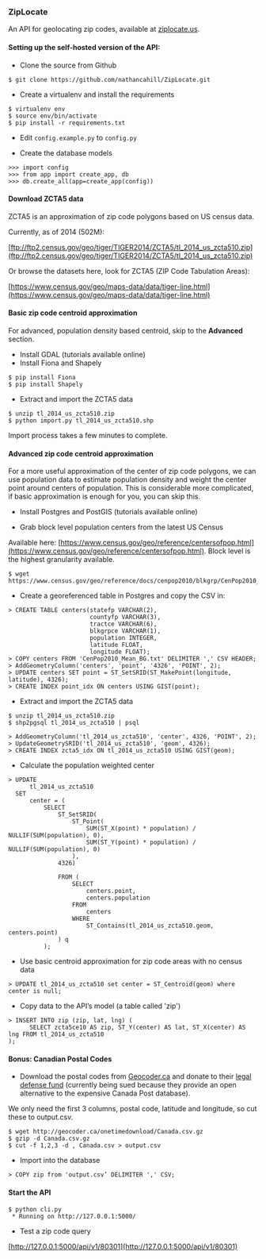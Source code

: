 ### ZipLocate

An API for geolocating zip codes, available at [ziplocate.us](http://ziplocate.us/).

#### Setting up the self-hosted version of the API:

- Clone the source from Github

```
$ git clone https://github.com/nathancahill/ZipLocate.git
```

- Create a virtualenv and install the requirements

```
$ virtualenv env
$ source env/bin/activate
$ pip install -r requirements.txt
```

- Edit ```config.example.py``` to ```config.py```

- Create the database models

```
>>> import config
>>> from app import create_app, db
>>> db.create_all(app=create_app(config))
```

#### Download ZCTA5 data

ZCTA5 is an approximation of zip code polygons based on US census data.

Currently, as of 2014 (502M):

[ftp://ftp2.census.gov/geo/tiger/TIGER2014/ZCTA5/tl_2014_us_zcta510.zip](ftp://ftp2.census.gov/geo/tiger/TIGER2014/ZCTA5/tl_2014_us_zcta510.zip)

Or browse the datasets here, look for ZCTA5 (ZIP Code Tabulation Areas):

[https://www.census.gov/geo/maps-data/data/tiger-line.html](https://www.census.gov/geo/maps-data/data/tiger-line.html)

#### Basic zip code centroid approximation

For advanced, population density based centroid, skip to the __Advanced__ section.

- Install GDAL (tutorials available online)
- Install Fiona and Shapely

```
$ pip install Fiona
$ pip install Shapely
```

- Extract and import the ZCTA5 data

```
$ unzip tl_2014_us_zcta510.zip
$ python import.py tl_2014_us_zcta510.shp
```

Import process takes a few minutes to complete.

#### Advanced zip code centroid approximation

For a more useful approximation of the center of zip code polygons, we can use population data to estimate population density and weight the center point around centers of population. This is considerable more complicated, if basic approximation is enough for you, you can skip this.

- Install Postgres and PostGIS (tutorials available online)

- Grab block level population centers from the latest US Census

Available here: [https://www.census.gov/geo/reference/centersofpop.html](https://www.census.gov/geo/reference/centersofpop.html). Block level is the highest granularity available.

```
$ wget https://www.census.gov/geo/reference/docs/cenpop2010/blkgrp/CenPop2010_Mean_BG.txt
```

- Create a georeferenced table in Postgres and copy the CSV in:

```
> CREATE TABLE centers(statefp VARCHAR(2),
                       countyfp VARCHAR(3),
                       tractce VARCHAR(6),
                       blkgrpce VARCHAR(1),
                       population INTEGER,
                       latitude FLOAT,
                       longitude FLOAT);
> COPY centers FROM 'CenPop2010_Mean_BG.txt' DELIMITER ',' CSV HEADER;
> AddGeometryColumn('centers', 'point', '4326', 'POINT', 2);
> UPDATE centers SET point = ST_SetSRID(ST_MakePoint(longitude, latitude), 4326);
> CREATE INDEX point_idx ON centers USING GIST(point);
```

- Extract and import the ZCTA5 data

```
$ unzip tl_2014_us_zcta510.zip
$ shp2pgsql tl_2014_us_zcta510 | psql
```

```
> AddGeometryColumn('tl_2014_us_zcta510', 'center', 4326, 'POINT', 2);
> UpdateGeometrySRID('tl_2014_us_zcta510', 'geom', 4326);
> CREATE INDEX zcta5_idx ON tl_2014_us_zcta510 USING GIST(geom);
```

- Calculate the population weighted center

```
> UPDATE
      tl_2014_us_zcta510
  SET
      center = (
          SELECT
              ST_SetSRID(
                  ST_Point(
                      SUM(ST_X(point) * population) / NULLIF(SUM(population), 0),
                      SUM(ST_Y(point) * population) / NULLIF(SUM(population), 0)
                  ),
              4326)

              FROM (
                  SELECT
                      centers.point,
                      centers.population
                  FROM
                      centers
                  WHERE
                      ST_Contains(tl_2014_us_zcta510.geom, centers.point)
              ) q
          );
```

- Use basic centroid approximation for zip code areas with no census data

```
> UPDATE tl_2014_us_zcta510 set center = ST_Centroid(geom) where center is null;
```

- Copy data to the API’s model (a table called 'zip')

```
> INSERT INTO zip (zip, lat, lng) (
      SELECT zcta5ce10 AS zip, ST_Y(center) AS lat, ST_X(center) AS lng FROM tl_2014_us_zcta510
);
```

#### Bonus: Canadian Postal Codes

- Download the postal codes from [Geocoder.ca](http://geocoder.ca/?freedata=1) and donate to their [legal defense fund](geocoder.ca/?sued=1) (currently being sued because they provide an open alternative to the expensive Canada Post database).

We only need the first 3 columns, postal code, latitude and longitude, so cut these to output.csv.

```
$ wget http://geocoder.ca/onetimedownload/Canada.csv.gz
$ gzip -d Canada.csv.gz
$ cut -f 1,2,3 -d , Canada.csv > output.csv
```

- Import into the database

```
> COPY zip from 'output.csv’ DELIMITER ',' CSV;
```

#### Start the API

```
$ python cli.py
 * Running on http://127.0.0.1:5000/
```

- Test a zip code query

[http://127.0.0.1:5000/api/v1/80301](http://127.0.0.1:5000/api/v1/80301)
